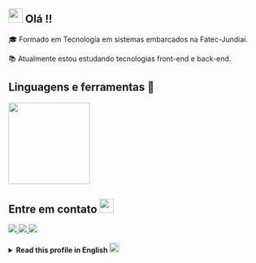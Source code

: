 ## <img src="https://github.com/TheDudeThatCode/TheDudeThatCode/blob/master/Assets/Hi.gif" height="28px"> Olá !!

🎓 Formado em Tecnologia em sistemas embarcados na Fatec-Jundiai.
 
📚 Atualmente estou estudando tecnologias front-end e back-end.

   ## Linguagens e ferramentas 🚀

  <div style="display: inline-block" >
   <!-- <img height="160" src="https://github-readme-stats.vercel.app/api/top-langs/?username=LuisLoschi" > -->

   <img height="160" src="https://github-readme-stats.vercel.app/api/top-langs/?username=LuisLoschi&layout=compact&theme=midnight-purple">
  </div>

 ## Entre em contato <img src="https://github.com/TheDudeThatCode/TheDudeThatCode/blob/master/Assets/Handshake.gif" height="28px">

 <div >
 <a href="https://www.instagram.com/luisloschi_/" target="_blank"> 
   <img src="https://img.shields.io/badge/Instagram-E4405F?style=for-the-badge&logo=instagram&logoColor=white" target="_blank"/> 
 </a>
 <a href="mailto:gustavoloschi362@gmail.com" target="_blank"> 
   <img src="https://img.shields.io/badge/Gmail-D14836?style=for-the-badge&logo=gmail&logoColor=white" target="_blank"/> 
 </a>
 <a href="https://www.linkedin.com/in/luis-loschi/" target="_blank"> 
   <img src="https://img.shields.io/badge/LinkedIn-0077B5?style=for-the-badge&logo=linkedin&logoColor=white" target="_blank"/> 
 </a>
 </div>

<!-- ENGLISH -->
<br>
<details> 
   <summary> 
    <strong>Read this profile in English </strong>
    <img src="https://static.mundoeducacao.uol.com.br/mundoeducacao/2022/05/bandeira-estados-unidos.jpg" width=20 >
   </summary>
 
 ## <img src="https://github.com/TheDudeThatCode/TheDudeThatCode/blob/master/Assets/Hi.gif" height="28px"> Hello There !!

🎓 I'm graduate in embedded systems at FATEC jundiai.

📚 I'm currently studying front-end technologies.


## Languages and tools 🚀

  <div style="display: inline-block" >
    <img height="160" src="https://github-readme-stats.vercel.app/api/top-langs/?username=LuisLoschi&theme=midnight-purple" > 
  </div>

## Connect with me <img src="https://github.com/TheDudeThatCode/TheDudeThatCode/blob/master/Assets/Handshake.gif" height="28px">

 <div >
   <a href="https://www.instagram.com/luisloschi_/" target="_blank"> 
     <img src="https://img.shields.io/badge/Instagram-E4405F?style=for-the-badge&logo=instagram&logoColor=white" target="_blank"/> 
   </a>
   <a href="mailto:gustavoloschi362@gmail.com" target="_blank"> 
     <img src="https://img.shields.io/badge/Gmail-D14836?style=for-the-badge&logo=gmail&logoColor=white" target="_blank"/> 
   </a>
   <a href="https://www.linkedin.com/in/luis-loschi/" target="_blank"> 
     <img src="https://img.shields.io/badge/LinkedIn-0077B5?style=for-the-badge&logo=linkedin&logoColor=white" target="_blank"/> 
   </a>
 </div>

</details> 
 
<!---
- 👀 I’m interested in ...
- 🌱 I’m currently learning 
- 💞️ I’m looking to collaborate on ...
- 📫 How to reach me ...

LuisLoschi/LuisLoschi is a ✨ special ✨ repository because its `README.md` (this file) appears on your GitHub profile.
You can click the Preview link to take a look at your changes.
--->
